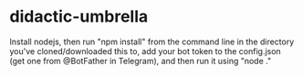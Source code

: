 # didactic-umbrella

Install nodejs, then run "npm install" from the command line in the directory you've cloned/downloaded this to, add your bot token to the config.json (get one from @BotFather in Telegram), and then run it using "node ."
